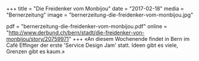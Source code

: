 +++
title = "Die Freidenker vom Monbijou"
date = "2017-02-18"
media = "Bernerzeitung"
image = "bernerzeitung-die-freidenker-vom-monbijou.jpg"

pdf = "bernerzeitung-die-freidenker-vom-monbijou.pdf"
online = "http://www.derbund.ch/bern/stadt/die-freidenker-von-monbijou/story/20759971"
+++
«An diesem Wochenende findet in Bern im Café Effinger der erste 'Service Design Jam' statt. Ideen gibt es viele, Grenzen gibt es kaum.»